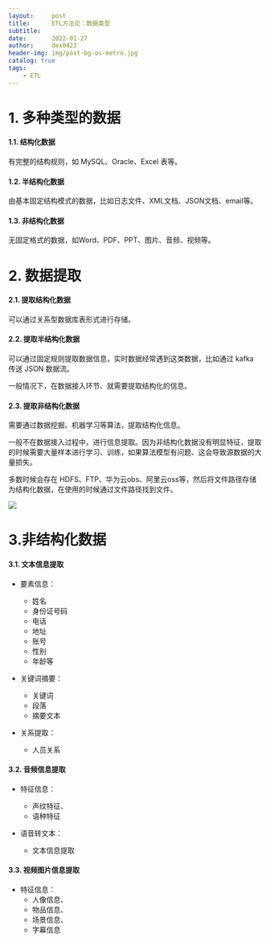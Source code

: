 ```yaml
---
layout:     post
title:      ETL方法论：数据类型
subtitle:   
date:       2022-01-27
author:     dex0423
header-img: img/post-bg-os-metro.jpg
catalog: true
tags:
    - ETL
---
```


# 1. 多种类型的数据

#### 1.1. 结构化数据

有完整的结构规则，如 MySQL、Oracle、Excel 表等。

#### 1.2. 半结构化数据

由基本固定结构模式的数据，比如日志文件、XML文档、JSON文档、email等。

#### 1.3. 非结构化数据

无固定格式的数据，如Word、PDF、PPT、图片、音频、视频等。

# 2. 数据提取

#### 2.1. 提取结构化数据

可以通过关系型数据库表形式进行存储。

#### 2.2. 提取半结构化数据

可以通过固定规则提取数据信息，实时数据经常遇到这类数据，比如通过 kafka 传送 JSON 数据流。

一般情况下，在数据接入环节、就需要提取结构化的信息。

#### 2.3. 提取非结构化数据

需要通过数据挖掘、机器学习等算法，提取结构化信息。

一般不在数据接入过程中，进行信息提取。因为非结构化数据没有明显特征，提取的时候需要大量样本进行学习、训练，如果算法模型有问题、这会导致源数据的大量损失。

多数时候会存在 HDFS、FTP、华为云obs、阿里云oss等，然后将文件路径存储为结构化数据，在使用的时候通过文件路径找到文件。

![]({{site.baseurl}}/img-post/etl-5-1.png)


# 3.非结构化数据

#### 3.1. 文本信息提取

- 要素信息：
  - 姓名
  - 身份证号码
  - 电话
  - 地址
  - 账号
  - 性别
  - 年龄等

- 关键词摘要：
  - 关键词
  - 段落
  - 摘要文本
  
- 关系提取：
  - 人员关系

#### 3.2. 音频信息提取

- 特征信息：
  - 声纹特征、
  - 语种特征
  
- 语音转文本：
  - 文本信息提取

#### 3.3. 视频图片信息提取

- 特征信息：
  - 人像信息、
  - 物品信息、
  - 场景信息、
  - 字幕信息
  